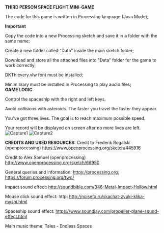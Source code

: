 <b>THIRD PERSON SPACE FLIGHT MINI-GAME</b>

The code for this game is written in Processing language (Java Mode);

<b>Important</b>

Copy the code into a new Processing sketch and save it in a folder with the same name;

Create a new folder called "Data" inside the main sketch folder;

Download and store all the attached files into "Data" folder for the game to work correctly;

DKThievery.vlw font must be installed;

Minim lirary must be installed in Processing to play audio files;
<br>
<b>GAME LOGIC</b>

Control the spaceship with the right and left keys.

Avoid collisions with asteroids. The faster you travel the faster they appear.

You've got three lives. The goal is to reach maximum possible speed.

Your record will be displayed on screen after no more lives are left.
![Capture1](https://github.com/mindskai27/Space-flight-mini-game/blob/master/Capture1.JPG)
![Capture2](https://github.com/mindskai27/Space-flight-mini-game/blob/master/Capture2.JPG)


<b>CREDITS AND USED RESOURCES:</b>
Credit to Frederik Rogalski (openprocessing) https://www.openprocessing.org/sketch/445916

Credit to Alex Samuel (openprocessing) http://www.openprocessing.org/sketch/66950

General queries and information: https://processing.org; https://forum.processing.org/two/

Impact sound effect: http://soundbible.com/346-Metal-Impact-Hollow.html

Mouse click sound effect: http: http://noisefx.ru/skachat-zvuki-klika-myshi.html

Spaceship sound effect: https://www.soundjay.com/propeller-plane-sound-effect.html

Main music theme: Tales - Endless Spaces
